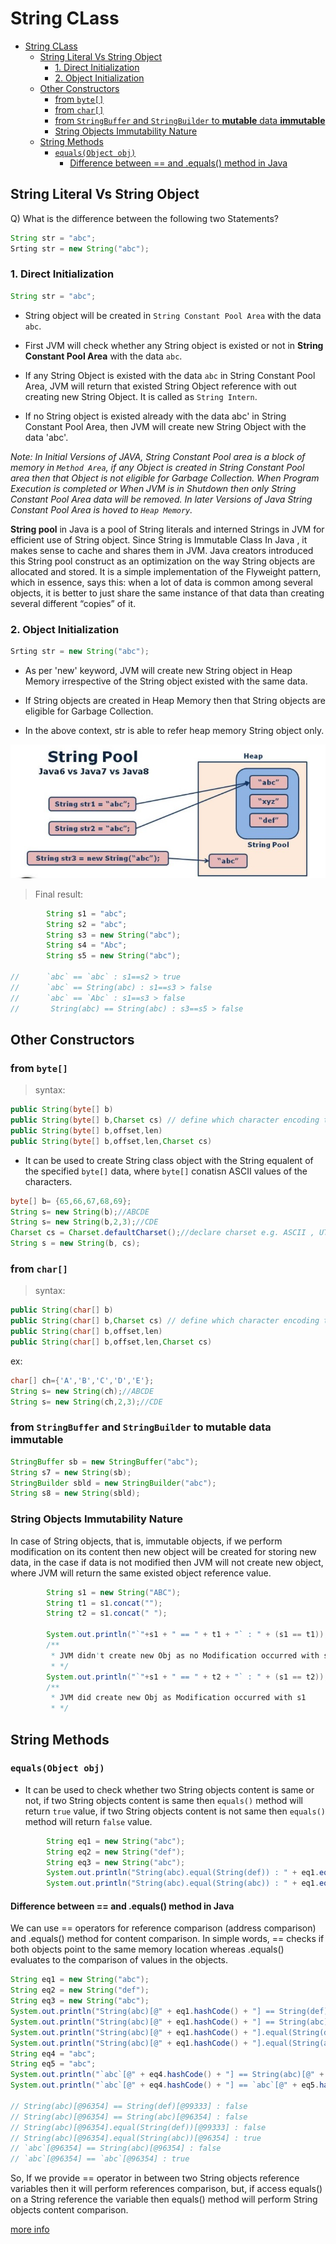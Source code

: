 # String CLass

- [String CLass](#string-class)
  - [String Literal Vs String Object](#string-literal-vs-string-object)
    - [1. Direct Initialization](#1-direct-initialization)
    - [2. Object Initialization](#2-object-initialization)
  - [Other Constructors](#other-constructors)
    - [from `byte[]`](#from-byte)
    - [from `char[]`](#from-char)
    - [from `StringBuffer` and `StringBuilder` to **mutable** data **immutable**](#from-stringbuffer-and-stringbuilder-to-mutable-data-immutable)
    - [String Objects Immutability Nature](#string-objects-immutability-nature)
  - [String Methods](#string-methods)
    - [`equals(Object obj)`](#equalsobject-obj)
      - [Difference between == and .equals() method in Java](#difference-between--and-equals-method-in-java)

## String Literal Vs String Object

Q) What is the difference between the following two
Statements?

```java
String str = "abc";
Srting str = new String("abc");
```

							
### 1. Direct Initialization

```java
String str = "abc";
```

- String object will be created in `String Constant
Pool Area` with the data `abc`.
  
- First JVM will check whether any String object is
existed or not in **String Constant Pool Area** with the
data `abc`.
  
- If any String Object is existed with the data `abc`
in String Constant Pool Area, JVM will return that
existed String Object reference with out creating new
String Object. It is called as `String Intern`.
  
- If no String object is existed already with the data
abc' in String Constant Pool Area, then JVM will create
new String Object with the data 'abc'.
  
_Note: In Initial Versions of JAVA, String Constant Pool
area is a block of memory in `Method Area`, if any Object
is created in String Constant Pool area then that Object
is not eligible for Garbage Collection. When Program
Execution is completed or When JVM is in Shutdown then
only String Constant Pool Area data will be removed. In
later Versions of Java String Constant Pool Area is
hoved to `Heap Memory`._

**String pool** in Java is a pool of String literals and interned Strings in JVM for efficient use of String object. Since String is
Immutable Class In Java , it makes sense to cache and shares them in JVM. Java creators introduced this String pool construct as an optimization on the way String objects are allocated and stored. It is a simple implementation of the Flyweight pattern, which in essence, says this: when a lot of data is common among several objects, it is better to just share the same instance of that data than creating several different “copies” of it.


### 2. Object Initialization

```java
Srting str = new String("abc");
```

- As per 'new' keyword, JVM will create new String
object in Heap Memory irrespective of the String object
existed with the same data.
  
- If String objects are created in Heap Memory then
that String objects are eligible for Garbage Collection.
  
- In the above context, str is able to refer heap
memory String object only.


![literral vs object string](../img/string-1.jpg)

> Final result:

```java
        String s1 = "abc";
        String s2 = "abc";
        String s3 = new String("abc");
        String s4 = "Abc";
        String s5 = new String("abc");

//      `abc` == `abc` : s1==s2 > true
//      `abc` == String(abc) : s1==s3 > false
//      `abc` == `Abc` : s1==s3 > false
//       String(abc) == String(abc) : s3==s5 > false
```

## Other Constructors

### from `byte[]`

> syntax:

```java
public String(byte[] b)
public String(byte[] b,Charset cs) // define which character encoding to use
public String(byte[] b,offset,len)
public String(byte[] b,offset,len,Charset cs)
```

- It can be used to create String class object with  the String equalent of the specified `byte[]` data, where `byte[]` conatisn ASCII values of the characters.

```java
byte[] b= {65,66,67,68,69};
String s= new String(b);//ABCDE
String s= new String(b,2,3);//CDE
Charset cs = Charset.defaultCharset();//declare charset e.g. ASCII , UTF-8, UTF-16
String s = new String(b, cs);
```

### from `char[]`

> syntax:

```java
public String(char[] b)
public String(char[] b,Charset cs) // define which character encoding to use
public String(char[] b,offset,len)
public String(char[] b,offset,len,Charset cs)
```

ex:

```java
char[] ch={'A','B','C','D','E'};
String s= new String(ch);//ABCDE
String s= new String(ch,2,3);//CDE
```

### from `StringBuffer` and `StringBuilder` to **mutable** data **immutable**

```java
StringBuffer sb = new StringBuffer("abc");
String s7 = new String(sb);
StringBuilder sbld = new StringBuilder("abc");
String s8 = new String(sbld);
```

### String Objects Immutability Nature

In case of String objects, that is, immutable objects, if we
perform modification on its content then new object will be
created for storing new data, in the case if data is not
modified then JVM will not create new object, where JVM will
return the same existed object reference value.

```java
        String s1 = new String("ABC");
        String t1 = s1.concat("");
        String t2 = s1.concat(" ");

        System.out.println("`"+s1 + " == " + t1 + "` : " + (s1 == t1));//`ABC == ABC` : true
        /**
         * JVM didn't create new Obj as no Modification occurred with s1
         * */
        System.out.println("`"+s1 + " == " + t2 + "` : " + (s1 == t2));//`ABC == ABC ` : false
        /**
         * JVM did create new Obj as Modification occurred with s1
         * */
```

## String Methods

### `equals(Object obj)`

- It can be used to check whether two String objects content
is same or not, if two String objects content is same then
`equals()` method will return `true` value, if two String objects
content is not same then `equals()` method will return `false` value.

```java
        String eq1 = new String("abc");
        String eq2 = new String("def");
        String eq3 = new String("abc");
        System.out.println("String(abc).equal(String(def)) : " + eq1.equals(eq2));//false
        System.out.println("String(abc).equal(String(abc)) : " + eq1.equals(eq3));//true
```

#### Difference between == and .equals() method in Java

We can use == operators for reference comparison (address comparison) and .equals() method for content comparison. In simple words, == checks if both objects point to the same memory location whereas .equals() evaluates to the comparison of values in the objects.

```java
String eq1 = new String("abc");
String eq2 = new String("def");
String eq3 = new String("abc");
System.out.println("String(abc)[@" + eq1.hashCode() + "] == String(def)[@" + eq2.hashCode() + "] : " + (eq1 == eq2));
System.out.println("String(abc)[@" + eq1.hashCode() + "] == String(abc)[@" + eq3.hashCode() + "] : " + (eq1 == eq3));
System.out.println("String(abc)[@" + eq1.hashCode() + "].equal(String(def))[@" + eq2.hashCode() + "] : " + eq1.equals(eq2));
System.out.println("String(abc)[@" + eq1.hashCode() + "].equal(String(abc))[@" + eq3.hashCode() + "] : " + eq1.equals(eq3));
String eq4 = "abc";
String eq5 = "abc";
System.out.println("`abc`[@" + eq4.hashCode() + "] == String(abc)[@" + eq1.hashCode() + "] : " + (eq1 == eq4));
System.out.println("`abc`[@" + eq4.hashCode() + "] == `abc`[@" + eq5.hashCode() + "] : " + (eq4 == eq5));

// String(abc)[@96354] == String(def)[@99333] : false
// String(abc)[@96354] == String(abc)[@96354] : false
// String(abc)[@96354].equal(String(def))[@99333] : false
// String(abc)[@96354].equal(String(abc))[@96354] : true
// `abc`[@96354] == String(abc)[@96354] : false
// `abc`[@96354] == `abc`[@96354] : true
```

So, If we provide == operator in between two String objects reference variables then it will perform references
comparison, but, if access equals() on a String reference the variable then equals() method will perform String objects
content comparison.

[more info](https://www.geeksforgeeks.org/difference-equals-method-java/)

